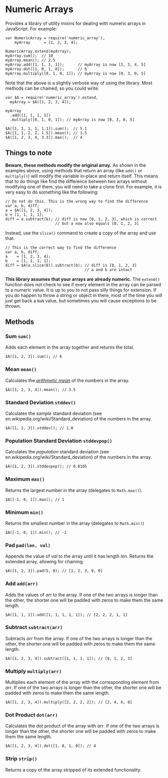 # Numeric Arrays

Provides a library of utility mixins for dealing with numeric arrays in
JavaScript. For example:

    var NumericArray = require('numeric_array'),
        myArray      = [1, 2, 3, 4];

    NumericArray.extend(myArray);
    myArray.sum();  // 10
    myArray.mean(); // 2.5
    myArray.add([1, 1, 1, 1]);      // myArray is now [2, 3, 4, 5]
    myArray.dot([1, 0, 1, 0]);      // 6
    myArray.multiply([0, 1, 0, 1]); // myArray is now [0, 3, 0, 5]

Note that the above is a slightly verbose way of using the library. Most
methods can be chained, so you could write:

    var $A = require('numeric_array').extend,
      myArray = $A([1, 2, 3, 4]);

    myArray
      .add([1, 1, 1, 1])
      .multiply([0, 1, 0, 1]); // myArray is now [0, 3, 0, 5]

    $A([1, 1, 1, 1, 1.1]).sum();  // 5.1
    $A([1, 1, 2, 2, 1.5]).mean(); // 1.5
    $A([1, 2, 3, 4, 3.3]).max();  // 4

## Things to note

**Beware, these methods modify the original array.** As shown in the examples
above, using methods that return an array (like `add()` or `multiply()`) will
modify the variable in-place and return itself. This means that to do things
like find the difference between two arrays without modifying one of them, you
will need to take a clone first. For example, it is very easy to do something
like the following:

    // Do not do this. This is the wrong way to find the difference
    var a, b, diff;
    a = $A([1, 2, 3, 4]);
    b = [1, 1, 1, 1];
    diff = a.subtract(b); // diff is now [0, 1, 2, 3], which is correct
                          // but a now also equals [0, 1, 2, 3]

Instead, use the `slice()` command to create a copy of the array and use that.

    // This is the correct way to find the difference
    var a, b, diff;
    a    = [1, 2, 3, 4];
    b    = [1, 1, 1, 1];
    diff = $A(a.slice(0)).subtract(b); // diff is [0, 1, 2, 3]
                                       // a and b are intact

**This library assumes that your arrays are already numeric.** The `extend()`
function does not check to see if every element in the array can be parsed to
a numeric value. It is up to you to not pass silly things for extension. If you
do happen to throw a string or object in there, most of the time you will just
get back a `NaN` value, but sometimes you will cause exceptions to be thrown.

## Methods

### Sum `sum()`

Adds each element in the array together and returns the total.

    $A([1, 2, 3]).sum(); // 6

### Mean `mean()`

Calculates the
*[arithmetic mean](http://en.wikipedia.org/wiki/Arithmetic_mean)* of the numbers
in the array.

    $A([1, 2, 3, 4]).mean(); // 3.5

### Standard Deviation `stddev()`

Calculates the *sample* standard deviation
(see en.wikipedia.org/wiki/Standard_deviation) of the numbers in the array.

    $A([1, 2, 3]).stddev(); // 1.0

### Population Standard Deviation `stddevpop()`

Calculates the *population* standard deviation
(see en.wikipedia.org/wiki/Standard_deviation) of the numbers in the array.

    $A([1, 2, 3]).stddevpop(); // 0.8165

### Maximum `max()`

Returns the largest number in the array (delegates to `Math.max()`).

    $A([-1, 0, 1]).max(); // 1

### Minimum `min()`

Returns the smallest number in the array (delegates to `Math.min()`)

    $A([-1, 0, 1]).min(); // -1

### Pad `pad(len, val)`

Appends the value of *val* to the array until it has length *len*. Returns
the extended array, allowing for chaining.

    $A([1, 2, 3]).pad(5, 0); // [1, 2, 3, 0, 0]

### Add `add(arr)`

Adds the values of *arr* to the array. If one of the two arrays is longer than
the other, the shorter one will be padded with zeros to make them the same
length.

    $A([1, 1, 1]).add([1, 1, 1, 1, 1]); // [2, 2, 2, 1, 1]

### Subtract `subtract(arr)`

Subtracts *arr* from the array. If one of the two arrays is longer than
the other, the shorter one will be padded with zeros to make them the same
length.

    $A([1, 2, 3, 4]).subtract([1, 1, 1, 1]); // [0, 1, 2, 3]

### Multiply `multiply(arr)`

Multiplies each element of the array with the corresponding element from *arr*.
If one of the two arrays is longer than
the other, the shorter one will be padded with zeros to make them the same
length.

    $A([1, 2, 3, 4]).multiply([2, 2, 2, 2]); // [2, 4, 6, 8]

### Dot Product `dot(arr)`

Calculates the dot product of the array with *arr*. If one of the two arrays is
longer than the other, the shorter one will be padded with zeros to make them
the same length.


    $A([1, 2, 3, 4]).dot([1, 0, 1, 0]); // 4

### Strip `strip()`

Returns a copy of the array stripped of its extended functionality.